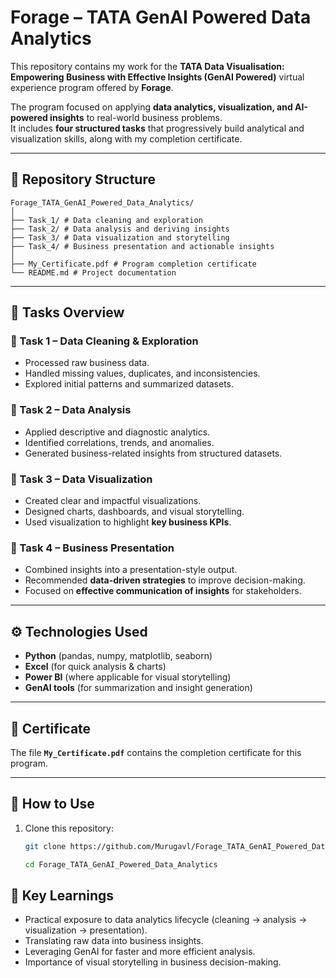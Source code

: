 # Forage – TATA GenAI Powered Data Analytics

This repository contains my work for the **TATA Data Visualisation: Empowering Business with Effective Insights (GenAI Powered)** virtual experience program offered by **Forage**.  

The program focused on applying **data analytics, visualization, and AI-powered insights** to real-world business problems.  
It includes **four structured tasks** that progressively build analytical and visualization skills, along with my completion certificate.

---

## 📂 Repository Structure

    Forage_TATA_GenAI_Powered_Data_Analytics/
    │
    ├── Task_1/ # Data cleaning and exploration
    ├── Task_2/ # Data analysis and deriving insights
    ├── Task_3/ # Data visualization and storytelling
    ├── Task_4/ # Business presentation and actionable insights
    │
    ├── My_Certificate.pdf # Program completion certificate
    └── README.md # Project documentation


---

## 📝 Tasks Overview

### 🔹 Task 1 – Data Cleaning & Exploration
- Processed raw business data.  
- Handled missing values, duplicates, and inconsistencies.  
- Explored initial patterns and summarized datasets.  

### 🔹 Task 2 – Data Analysis
- Applied descriptive and diagnostic analytics.  
- Identified correlations, trends, and anomalies.  
- Generated business-related insights from structured datasets.  

### 🔹 Task 3 – Data Visualization
- Created clear and impactful visualizations.  
- Designed charts, dashboards, and visual storytelling.  
- Used visualization to highlight **key business KPIs**.  

### 🔹 Task 4 – Business Presentation
- Combined insights into a presentation-style output.  
- Recommended **data-driven strategies** to improve decision-making.  
- Focused on **effective communication of insights** for stakeholders.  

---

## ⚙️ Technologies Used

- **Python** (pandas, numpy, matplotlib, seaborn)  
- **Excel** (for quick analysis & charts)  
- **Power BI** (where applicable for visual storytelling)  
- **GenAI tools** (for summarization and insight generation)  

---

## 📜 Certificate

The file **`My_Certificate.pdf`** contains the completion certificate for this program.  

---

## 🚀 How to Use

1. Clone this repository:  
   ```bash
   git clone https://github.com/Murugavl/Forage_TATA_GenAI_Powered_Data_Analytics.git

   cd Forage_TATA_GenAI_Powered_Data_Analytics

## 📌 Key Learnings

- Practical exposure to data analytics lifecycle (cleaning → analysis → visualization → presentation).
- Translating raw data into business insights.
- Leveraging GenAI for faster and more efficient analysis.
- Importance of visual storytelling in business decision-making.
